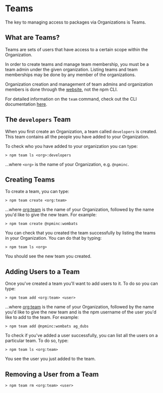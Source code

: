 <!--
title: 03 - Teams
featured: true
-->

# Teams

The key to managing access to packages via Organizations
is Teams.

## What are Teams?

Teams are sets of users that have access to a certain scope
within the Organization.

In order to create teams and manage team membership, you must be
a team admin under the given organization. Listing teams and team
memberships may be done by any member of the organizations.

Organization creation and management of team admins and organization
members is done through the [website](???), not the npm CLI.

For detailed information on the `team` command, check out the CLI
documentation [here](cli/team).

## The `developers` Team

When you first create an Organization, a team called `developers`
is created. This team contains all the people you have added to
your Organization.

To check who you have added to your organization you can type:

```
> npm team ls <org>:developers
```
...where `<org>` is the name of your Organization, e.g. `@npminc`.

## Creating Teams

To create a team, you can type:

```
> npm team create <org:team>
```
...where <org:team> is the name of your Organization, followed by
the name you'd like to give the new team. For example:

```
> npm team create @npminc:wombats
```

You can check that you created the team successfully by listing the
teams in your Organization. You can do that by typing:

```
> npm team ls <org>
```

You should see the new team you created.

## Adding Users to a Team

Once you've created a team you'll want to add users to it. To do
so you can type:

```
> npm team add <org:team> <user>
```
...where <org:team> is the name of your Organization, followed by
the name you'd like to give the new team and <user> is the npm
username of the user you'd like to add to the team. For example:

```
> npm team add @npminc:wombats ag_dubs
```

To check if you've added a user successfully, you can list all the
users on a particular team. To do so, type:

```
> npm team ls <org:team>
```

You see the user you just added to the team.

## Removing a User from a Team

```
> npm team rm <org:team> <user>
```
